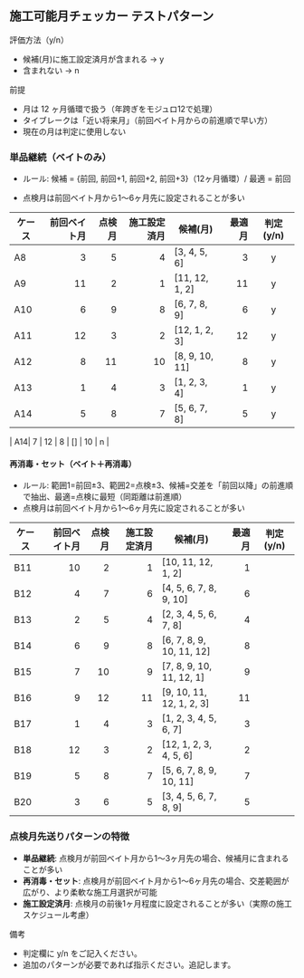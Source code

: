 ## 施工可能月チェッカー テストパターン

評価方法（y/n）
- 候補(月)に施工設定済月が含まれる → y
- 含まれない → n

前提
- 月は 12 ヶ月循環で扱う（年跨ぎをモジュロ12で処理）
- タイブレークは「近い将来月」（前回ベイト月からの前進順で早い方）
- 現在の月は判定に使用しない

### 単品継続（ベイトのみ）
- ルール: 候補 = {前回, 前回+1, 前回+2, 前回+3}（12ヶ月循環）/ 最適 = 前回



- 点検月は前回ベイト月から1〜6ヶ月先に設定されることが多い

| ケース | 前回ベイト月 | 点検月 | 施工設定済月 | 候補(月)           | 最適月 | 判定(y/n) |
|---|---:|---:|---:|---|---:|:--:|
| A8 | 3  | 5  | 4  | [3, 4, 5, 6]       | 3  |     y   |
| A9 | 11 | 2  | 1  | [11, 12, 1, 2]     | 11 |     y   |
| A10| 6  | 9  | 8  | [6, 7, 8, 9]       | 6  |     y   |
| A11| 12 | 3  | 2  | [12, 1, 2, 3]      | 12 |      y  |
| A12| 8  | 11 | 10 | [8, 9, 10, 11]     | 8  |      y |
| A13| 1  | 4  | 3  | [1, 2, 3, 4]       | 1  |      y  |
| A14| 5  | 8  | 7  | [5, 6, 7, 8]       | 5  |       y |

| A14| 7  |  12 | 8  | []       | 10  |       n |

#### 再消毒・セット（ベイト＋再消毒）
- ルール: 範囲1=前回±3、範囲2=点検±3、候補=交差を「前回以降」の前進順で抽出、最適=点検に最短（同距離は前進順）
- 点検月は前回ベイト月から1〜6ヶ月先に設定されることが多い

| ケース | 前回ベイト月 | 点検月 | 施工設定済月 | 候補(月)               | 最適月 | 判定(y/n) |
|---|---:|---:|---:|---|---:|:--:|
| B11| 10 | 2  | 1  | [10, 11, 12, 1, 2]   | 1  |        |
| B12| 4  | 7  | 6  | [4, 5, 6, 7, 8, 9, 10] | 6  |        |
| B13| 2  | 5  | 4  | [2, 3, 4, 5, 6, 7, 8] | 4  |        |
| B14| 6  | 9  | 8  | [6, 7, 8, 9, 10, 11, 12] | 8  |        |
| B15| 7  | 10 | 9  | [7, 8, 9, 10, 11, 12, 1] | 9  |        |
| B16| 9  | 12 | 11 | [9, 10, 11, 12, 1, 2, 3] | 11 |        |
| B17| 1  | 4  | 3  | [1, 2, 3, 4, 5, 6, 7] | 3  |        |
| B18| 12 | 3  | 2  | [12, 1, 2, 3, 4, 5, 6] | 2  |        |
| B19| 5  | 8  | 7  | [5, 6, 7, 8, 9, 10, 11] | 7  |        |
| B20| 3  | 6  | 5  | [3, 4, 5, 6, 7, 8, 9] | 5  |        |

### 点検月先送りパターンの特徴
- **単品継続**: 点検月が前回ベイト月から1〜3ヶ月先の場合、候補月に含まれることが多い
- **再消毒・セット**: 点検月が前回ベイト月から1〜6ヶ月先の場合、交差範囲が広がり、より柔軟な施工月選択が可能
- **施工設定済月**: 点検月の前後1ヶ月程度に設定されることが多い（実際の施工スケジュール考慮）

備考
- 判定欄に y/n をご記入ください。
- 追加のパターンが必要であれば指示ください。追記します。


